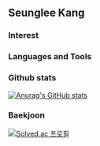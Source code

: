 ## Seunglee Kang

### Interest

### Languages and Tools


### Github stats


[![Anurag's GitHub stats](https://github-readme-stats.vercel.app/api?username=cheecrma)](https://github.com/cheecrma/github-readme-stats)


### Baekjoon
[![Solved.ac
프로필](http://mazassumnida.wtf/api/v2/generate_badge?boj=cheecrma)](https://solved.ac/cheecrma)
